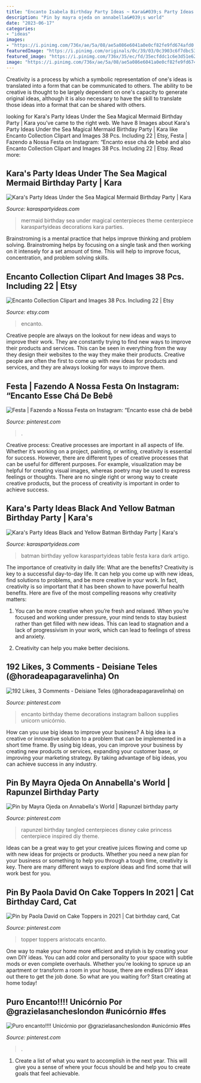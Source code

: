 ```yaml
---
title: "Encanto Isabela Birthday Party Ideas ~ Kara&#039;s Party Ideas Under The Sea Magical Mermaid Birthday Party"
description: "Pin by mayra ojeda on annabella&#039;s world"
date: "2023-06-17"
categories:
- "ideas"
images:
- "https://i.pinimg.com/736x/ae/5a/08/ae5a086e6041a0e0cf82fe9fd674afd0.jpg"
featuredImage: "https://i.pinimg.com/originals/0c/39/03/0c3903c6f7dbc531dd2d09a643b240e8.jpg"
featured_image: "https://i.pinimg.com/736x/35/ec/fd/35ecfddc1c6e3d51e6217b8cdd804f69.jpg"
image: "https://i.pinimg.com/736x/ae/5a/08/ae5a086e6041a0e0cf82fe9fd674afd0.jpg"
---
```



Creativity is a process by which a symbolic representation of one's ideas is translated into a form that can be communicated to others. The ability to be creative is thought to be largely dependent on one's capacity to generate original ideas, although it is also necessary to have the skill to translate those ideas into a format that can be shared with others.

	

		
looking for Kara&#039;s Party Ideas Under the Sea Magical Mermaid Birthday Party | Kara you've came to the right web. We have 8 Images about Kara&#039;s Party Ideas Under the Sea Magical Mermaid Birthday Party | Kara like Encanto Collection Clipart and Images 38 Pcs. Including 22 | Etsy, Festa | Fazendo a Nossa Festa on Instagram: “Encanto esse chá de bebê and also Encanto Collection Clipart and Images 38 Pcs. Including 22 | Etsy. Read more:
		
    
## Kara&#039;s Party Ideas Under The Sea Magical Mermaid Birthday Party | Kara

<img loading=lazy src="https://karaspartyideas.com/wp-content/uploads/2018/02/Magical-Mermaid-Birthday-Party-via-Karas-Party-Ideas-KarasPartyIdeas.com7_.jpg" onerror="this.onerror=null;this.src='https://tse3.mm.bing.net/th?id=OIP._0ea_9tQxGLEzMJuLfsDgAHaJ3&amp;pid=15.1';" alt="Kara&#039;s Party Ideas Under the Sea Magical Mermaid Birthday Party | Kara">

_Source: karaspartyideas.com_

>mermaid birthday sea under magical centerpieces theme centerpiece karaspartyideas decorations kara parties. 

	

Brainstroming is a mental practice that helps improve thinking and problem solving. Brainstroming helps by focusing on a single task and then working on it intensely for a set amount of time. This will help to improve focus, concentration, and problem solving skills.

    
## Encanto Collection Clipart And Images 38 Pcs. Including 22 | Etsy

<img loading=lazy src="https://i.etsystatic.com/19693179/r/il/357d5d/3492257006/il_1140xN.3492257006_mmt3.jpg" onerror="this.onerror=null;this.src='https://tse4.mm.bing.net/th?id=OIP.nd0BAsgKxmGIy-17sA6pMwHaFK&amp;pid=15.1';" alt="Encanto Collection Clipart and Images 38 Pcs. Including 22 | Etsy">

_Source: etsy.com_

>encanto. 

	

Creative people are always on the lookout for new ideas and ways to improve their work. They are constantly trying to find new ways to improve their products and services. This can be seen in everything from the way they design their websites to the way they make their products. Creative people are often the first to come up with new ideas for products and services, and they are always looking for ways to improve them.

    
## Festa | Fazendo A Nossa Festa On Instagram: “Encanto Esse Chá De Bebê

<img loading=lazy src="https://i.pinimg.com/originals/87/c7/70/87c77023e1dca74cd908760e63c5a7a7.jpg" onerror="this.onerror=null;this.src='https://tse4.mm.bing.net/th?id=OIP.9vpD6ALuJv153gXxjK_BHAHaHa&amp;pid=15.1';" alt="Festa | Fazendo a Nossa Festa on Instagram: “Encanto esse chá de bebê">

_Source: pinterest.com_

>. 

	

Creative process:
Creative processes are important in all aspects of life. Whether it’s working on a project, painting, or writing, creativity is essential for success. However, there are different types of creative processes that can be useful for different purposes. For example, visualization may be helpful for creating visual images, whereas poetry may be used to express feelings or thoughts. There are no single right or wrong way to create creative products, but the process of creativity is important in order to achieve success.

    
## Kara&#039;s Party Ideas Black And Yellow Batman Birthday Party | Kara&#039;s

<img loading=lazy src="https://karaspartyideas.com/wp-content/uploads/2017/01/Batman-Birthday-Party-via-Karas-Party-Ideas-KarasPartyIdeas.com9_.jpg" onerror="this.onerror=null;this.src='https://tse1.mm.bing.net/th?id=OIP.y0qug00hmCIZgiK9eCHwlQHaE8&amp;pid=15.1';" alt="Kara&#039;s Party Ideas Black and Yellow Batman Birthday Party | Kara&#039;s">

_Source: karaspartyideas.com_

>batman birthday yellow karaspartyideas table festa kara dark artigo. 

	

The importance of creativity in daily life: What are the benefits?
Creativity is key to a successful day-to-day life. It can help you come up with new ideas, find solutions to problems, and be more creative in your work. In fact, creativity is so important that it has been shown to have powerful health benefits. Here are five of the most compelling reasons why creativity matters: 
1. You can be more creative when you’re fresh and relaxed. When you’re focused and working under pressure, your mind tends to stay busiest rather than get filled with new ideas. This can lead to stagnation and a lack of progressivism in your work, which can lead to feelings of stress and anxiety. 

2. Creativity can help you make better decisions.

    
## 192 Likes, 3 Comments - Deisiane Teles (@horadeapagaravelinha) On

<img loading=lazy src="https://i.pinimg.com/originals/0c/39/03/0c3903c6f7dbc531dd2d09a643b240e8.jpg" onerror="this.onerror=null;this.src='https://tse2.mm.bing.net/th?id=OIP.aOIfmWAySz6Wz32LE7PaLgHaFN&amp;pid=15.1';" alt="192 Likes, 3 Comments - Deisiane Teles (@horadeapagaravelinha) on">

_Source: pinterest.com_

>encanto birthday theme decorations instagram balloon supplies unicorn unicórnio. 

	

How can you use big ideas to improve your business?
A big idea is a creative or innovative solution to a problem that can be implemented in a short time frame. By using big ideas, you can improve your business by creating new products or services, expanding your customer base, or improving your marketing strategy. By taking advantage of big ideas, you can achieve success in any industry.

    
## Pin By Mayra Ojeda On Annabella&#039;s World | Rapunzel Birthday Party

<img loading=lazy src="https://i.pinimg.com/originals/ec/a6/6f/eca66f950c64302ebbc9e0e46a6b3f62.jpg" onerror="this.onerror=null;this.src='https://tse3.mm.bing.net/th?id=OIP.kcSLzEOfevOlQ-4sElJszAHaPe&amp;pid=15.1';" alt="Pin by Mayra Ojeda on Annabella&#039;s World | Rapunzel birthday party">

_Source: pinterest.com_

>rapunzel birthday tangled centerpieces disney cake princess centerpiece inspired diy theme. 

	

Ideas can be a great way to get your creative juices flowing and come up with new ideas for projects or products. Whether you need a new plan for your business or something to help you through a tough time, creativity is key. There are many different ways to explore ideas and find some that will work best for you.

    
## Pin By Paola David On Cake Toppers In 2021 | Cat Birthday Card, Cat

<img loading=lazy src="https://i.pinimg.com/736x/35/ec/fd/35ecfddc1c6e3d51e6217b8cdd804f69.jpg" onerror="this.onerror=null;this.src='https://tse3.mm.bing.net/th?id=OIP.jBv2JWNJAvC26Pvr4ucvbAHaJQ&amp;pid=15.1';" alt="Pin by Paola David on Cake Toppers in 2021 | Cat birthday card, Cat">

_Source: pinterest.com_

>topper toppers aristocats encanto. 

	

One way to make your home more efficient and stylish is by creating your own DIY ideas. You can add color and personality to your space with subtle mods or even complete overhauls. Whether you're looking to spruce up an apartment or transform a room in your house, there are endless DIY ideas out there to get the job done. So what are you waiting for? Start creating at home today!

    
## Puro Encanto!!!! Unicórnio Por @grazielasancheslondon #unicórnio #fes

<img loading=lazy src="https://i.pinimg.com/736x/ae/5a/08/ae5a086e6041a0e0cf82fe9fd674afd0.jpg" onerror="this.onerror=null;this.src='https://tse4.mm.bing.net/th?id=OIP.TFlM3JreAnQhmE84EvtZHQHaFM&amp;pid=15.1';" alt="Puro encanto!!!! Unicórnio por @grazielasancheslondon #unicórnio #fes">

_Source: pinterest.com_

>. 

	

1. Create a list of what you want to accomplish in the next year. This will give you a sense of where your focus should be and help you to create goals that feel achievable.

